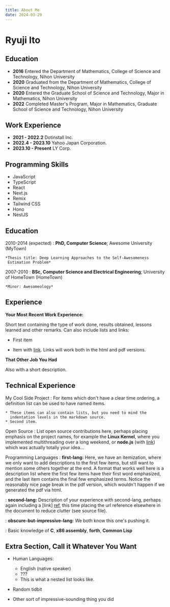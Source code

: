 ```yaml
---
title: About Me
date: 2024-03-29
---
```


# Ryuji Ito

## Education

- **2016** Entered the Department of Mathematics, College of Science and Technology, Nihon University
- **2020** Graduated from the Department of Mathematics, College of Science and Technology, Nihon University
- **2020** Entered the Graduate School of Science and Technology, Major in Mathematics, Nihon University
- **2022** Completed Master's Program, Major in Mathematics, Graduate School of Science and Technology, Nihon University

## Work Experience

- **2021 - 2022.2** Dotinstall Inc.
- **2022.4 - 2023.10** Yahoo Japan Corporation.
- **2023.10 - Present** LY Corp.

## Programming Skills

- JavaScript
- TypeScript
- React
- Next.js
- Remix
- Tailwind CSS
- Hono
- NestJS

## Education

2010-2014 (expected)
: **PhD, Computer Science**; Awesome University (MyTown)

    *Thesis title: Deep Learning Approaches to the Self-Awesomeness
     Estimation Problem*

2007-2010
: **BSc, Computer Science and Electrical Engineering**; University of
HomeTown (HomeTown)

    *Minor: Awesomeology*

## Experience

**Your Most Recent Work Experience:**

Short text containing the type of work done, results obtained,
lessons learned and other remarks. Can also include lists and
links:

- First item

- Item with [link](http://www.example.com). Links will work both in
  the html and pdf versions.

**That Other Job You Had**

Also with a short description.

## Technical Experience

My Cool Side Project
: For items which don't have a clear time ordering, a definition
list can be used to have named items.

    * These items can also contain lists, but you need to mind the
      indentation levels in the markdown source.
    * Second item.

Open Source
: List open source contributions here, perhaps placing emphasis on
the project names, for example the **Linux Kernel**, where you
implemented multithreading over a long weekend, or **node.js**
(with [link](http://nodejs.org)) which was actually totally
your idea...

Programming Languages
: **first-lang:** Here, we have an itemization, where we only want
to add descriptions to the first few items, but still want to
mention some others together at the end. A format that works well
here is a description list where the first few items have their
first word emphasized, and the last item contains the final few
emphasized terms. Notice the reasonably nice page break in the pdf
version, which wouldn't happen if we generated the pdf via html.

: **second-lang:** Description of your experience with second-lang,
perhaps again including a [link] [ref], this time placing the url
reference elsewhere in the document to reduce clutter (see source
file).

: **obscure-but-impressive-lang:** We both know this one's pushing
it.

: Basic knowledge of **C**, **x86 assembly**, **forth**, **Common Lisp**

[ref]: https://github.com/githubuser/superlongprojectname

## Extra Section, Call it Whatever You Want

- Human Languages:

  - English (native speaker)
  - ???
  - This is what a nested list looks like.

- Random tidbit

- Other sort of impressive-sounding thing you did
